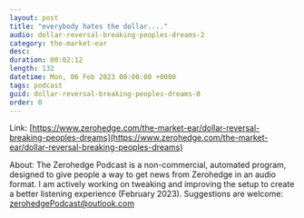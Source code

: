 ```yaml
---
layout: post
title: "everybody hates the dollar...."
audio: dollar-reversal-breaking-peoples-dreams-2
category: the-market-ear
desc: 
duration: 00:02:12
length: 132
datetime: Mon, 06 Feb 2023 00:00:00 +0000
tags: podcast
guid: dollar-reversal-breaking-peoples-dreams-0
order: 0
---
```



Link: [https://www.zerohedge.com/the-market-ear/dollar-reversal-breaking-peoples-dreams](https://www.zerohedge.com/the-market-ear/dollar-reversal-breaking-peoples-dreams)

About: The Zerohedge Podcast is a non-commercial, automated program, designed to give people a way to get news from Zerohedge in an audio format.  I am actively working on tweaking and improving the setup to create a better listening experience (February 2023).  Suggestions are welcome: [zerohedgePodcast@outlook.com](mailto:zerohedgePodcast@outlook.com)